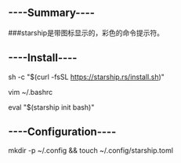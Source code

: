 

## ----Summary----

  ###starship是带图标显示的，彩色的命令提示符。

## ----Install----

  sh -c "$(curl -fsSL https://starship.rs/install.sh)"

  vim ~/.bashrc

  eval "$(starship init bash)"

## ----Configuration----

  mkdir -p ~/.config && touch ~/.config/starship.toml

